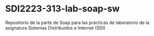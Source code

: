 # SDI2223-313-lab-soap-sw
Repositorio de la parte de Soap para las prácticas de laboratorio de la asignatura Sistemas Distribuidos e Internet (SDI) 
